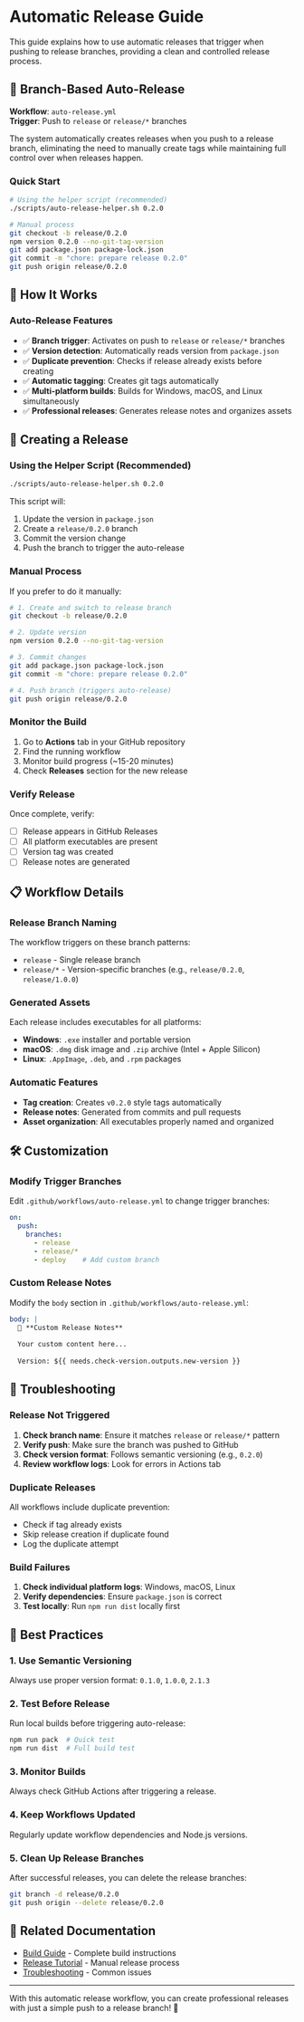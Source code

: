 # Automatic Release Guide

This guide explains how to use automatic releases that trigger when pushing to release branches, providing a clean and controlled release process.

## 🎯 Branch-Based Auto-Release

**Workflow**: `auto-release.yml`  
**Trigger**: Push to `release` or `release/*` branches

The system automatically creates releases when you push to a release branch, eliminating the need to manually create tags while maintaining full control over when releases happen.

### Quick Start

```bash
# Using the helper script (recommended)
./scripts/auto-release-helper.sh 0.2.0

# Manual process
git checkout -b release/0.2.0
npm version 0.2.0 --no-git-tag-version
git add package.json package-lock.json
git commit -m "chore: prepare release 0.2.0"
git push origin release/0.2.0
```

## 🔧 How It Works

### Auto-Release Features
- ✅ **Branch trigger**: Activates on push to `release` or `release/*` branches
- ✅ **Version detection**: Automatically reads version from `package.json`
- ✅ **Duplicate prevention**: Checks if release already exists before creating
- ✅ **Automatic tagging**: Creates git tags automatically
- ✅ **Multi-platform builds**: Builds for Windows, macOS, and Linux simultaneously
- ✅ **Professional releases**: Generates release notes and organizes assets

## 🚀 Creating a Release

### Using the Helper Script (Recommended)

```bash
./scripts/auto-release-helper.sh 0.2.0
```

This script will:
1. Update the version in `package.json`
2. Create a `release/0.2.0` branch
3. Commit the version change
4. Push the branch to trigger the auto-release

### Manual Process

If you prefer to do it manually:

```bash
# 1. Create and switch to release branch
git checkout -b release/0.2.0

# 2. Update version
npm version 0.2.0 --no-git-tag-version

# 3. Commit changes
git add package.json package-lock.json
git commit -m "chore: prepare release 0.2.0"

# 4. Push branch (triggers auto-release)
git push origin release/0.2.0
```

### Monitor the Build

1. Go to **Actions** tab in your GitHub repository
2. Find the running workflow
3. Monitor build progress (~15-20 minutes)
4. Check **Releases** section for the new release

### Verify Release

Once complete, verify:
- [ ] Release appears in GitHub Releases
- [ ] All platform executables are present
- [ ] Version tag was created
- [ ] Release notes are generated

## 📋 Workflow Details

### Release Branch Naming
The workflow triggers on these branch patterns:
- `release` - Single release branch
- `release/*` - Version-specific branches (e.g., `release/0.2.0`, `release/1.0.0`)

### Generated Assets
Each release includes executables for all platforms:
- **Windows**: `.exe` installer and portable version
- **macOS**: `.dmg` disk image and `.zip` archive (Intel + Apple Silicon)
- **Linux**: `.AppImage`, `.deb`, and `.rpm` packages

### Automatic Features
- **Tag creation**: Creates `v0.2.0` style tags automatically
- **Release notes**: Generated from commits and pull requests
- **Asset organization**: All executables properly named and organized

## 🛠️ Customization

### Modify Trigger Branches

Edit `.github/workflows/auto-release.yml` to change trigger branches:

```yaml
on:
  push:
    branches:
      - release
      - release/*
      - deploy    # Add custom branch
```

### Custom Release Notes

Modify the `body` section in `.github/workflows/auto-release.yml`:

```yaml
body: |
  🎉 **Custom Release Notes**
  
  Your custom content here...
  
  Version: ${{ needs.check-version.outputs.new-version }}
```

## 🐛 Troubleshooting

### Release Not Triggered

1. **Check branch name**: Ensure it matches `release` or `release/*` pattern
2. **Verify push**: Make sure the branch was pushed to GitHub
3. **Check version format**: Follows semantic versioning (e.g., `0.2.0`)
4. **Review workflow logs**: Look for errors in Actions tab

### Duplicate Releases

All workflows include duplicate prevention:
- Check if tag already exists
- Skip release creation if duplicate found
- Log the duplicate attempt

### Build Failures

1. **Check individual platform logs**: Windows, macOS, Linux
2. **Verify dependencies**: Ensure `package.json` is correct
3. **Test locally**: Run `npm run dist` locally first

## 🎯 Best Practices

### 1. Use Semantic Versioning
Always use proper version format: `0.1.0`, `1.0.0`, `2.1.3`

### 2. Test Before Release
Run local builds before triggering auto-release:
```bash
npm run pack  # Quick test
npm run dist  # Full build test
```

### 3. Monitor Builds
Always check GitHub Actions after triggering a release.

### 4. Keep Workflows Updated
Regularly update workflow dependencies and Node.js versions.

### 5. Clean Up Release Branches
After successful releases, you can delete the release branches:
```bash
git branch -d release/0.2.0
git push origin --delete release/0.2.0
```

## 🔗 Related Documentation

- [Build Guide](BUILD-GUIDE.md) - Complete build instructions
- [Release Tutorial](RELEASE-TUTORIAL.md) - Manual release process
- [Troubleshooting](TROUBLESHOOTING.md) - Common issues

---

With this automatic release workflow, you can create professional releases with just a simple push to a release branch! 🚀